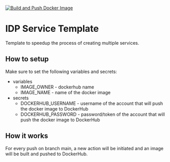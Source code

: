 [![Build and Push Docker Image](https://github.com/idp-holy-veriks/service_template/actions/workflows/docker-publish.yml/badge.svg)](https://github.com/idp-holy-veriks/service_template/actions/workflows/docker-publish.yml)

# IDP Service Template
Template to speedup the process of creating multiple services.
## How to setup
Make sure to set the following variables and secrets:
 * variables
   - IMAGE_OWNER - dockerhub name
   - IMAGE_NAME - name of the docker image
 * secrets
   - DOCKERHUB_USERNAME - username of the account that will push the docker image to DockerHub
   - DOCKERHUB_PASSWORD - password/token of the account that will push the docker image to DockerHub

## How it works
For every push on branch main, a new action will be initiated and an image will be built and pushed to DockerHub.
